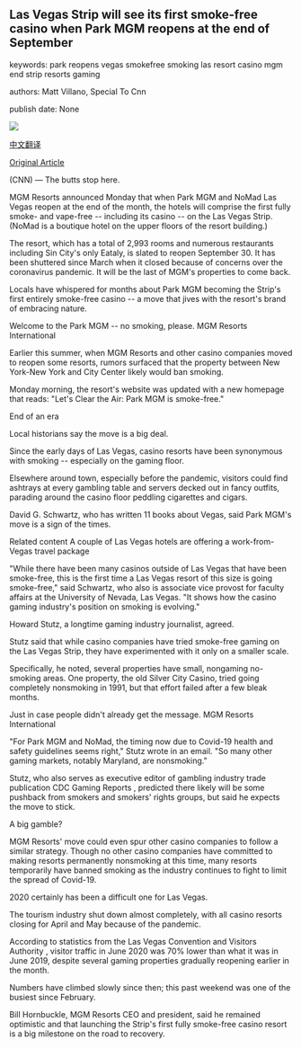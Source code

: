 ## Las Vegas Strip will see its first smoke-free casino when Park MGM reopens at the end of September

keywords: park reopens vegas smokefree smoking las resort casino mgm end strip resorts gaming

authors: Matt Villano, Special To Cnn

publish date: None

![](https://cdn.cnn.com/cnnnext/dam/assets/200914100622-02-las-vegas-park-mgm-smoke-free-casino-super-tease.jpg)

[中文翻译](Las%20Vegas%20Strip%20will%20see%20its%20first%20smoke-free%20casino%20when%20Park%20MGM%20reopens%20at%20the%20end%20of%20September_zh.md)

[Original Article](https://edition.cnn.com/travel/article/smoke-free-casino-park-mgm-las-vegas-strip/index.html)

(CNN) — The butts stop here.

MGM Resorts announced Monday that when Park MGM and NoMad Las Vegas reopen at the end of the month, the hotels will comprise the first fully smoke- and vape-free -- including its casino -- on the Las Vegas Strip. (NoMad is a boutique hotel on the upper floors of the resort building.)

The resort, which has a total of 2,993 rooms and numerous restaurants including Sin City's only Eataly, is slated to reopen September 30. It has been shuttered since March when it closed because of concerns over the coronavirus pandemic. It will be the last of MGM's properties to come back.

Locals have whispered for months about Park MGM becoming the Strip's first entirely smoke-free casino -- a move that jives with the resort's brand of embracing nature.

Welcome to the Park MGM -- no smoking, please. MGM Resorts International

Earlier this summer, when MGM Resorts and other casino companies moved to reopen some resorts, rumors surfaced that the property between New York-New York and City Center likely would ban smoking.

Monday morning, the resort's website was updated with a new homepage that reads: "Let's Clear the Air: Park MGM is smoke-free."

End of an era

Local historians say the move is a big deal.

Since the early days of Las Vegas, casino resorts have been synonymous with smoking -- especially on the gaming floor.

Elsewhere around town, especially before the pandemic, visitors could find ashtrays at every gambling table and servers decked out in fancy outfits, parading around the casino floor peddling cigarettes and cigars.

David G. Schwartz, who has written 11 books about Vegas, said Park MGM's move is a sign of the times.

Related content A couple of Las Vegas hotels are offering a work-from-Vegas travel package

"While there have been many casinos outside of Las Vegas that have been smoke-free, this is the first time a Las Vegas resort of this size is going smoke-free," said Schwartz, who also is associate vice provost for faculty affairs at the University of Nevada, Las Vegas. "It shows how the casino gaming industry's position on smoking is evolving."

Howard Stutz, a longtime gaming industry journalist, agreed.

Stutz said that while casino companies have tried smoke-free gaming on the Las Vegas Strip, they have experimented with it only on a smaller scale.

Specifically, he noted, several properties have small, nongaming no-smoking areas. One property, the old Silver City Casino, tried going completely nonsmoking in 1991, but that effort failed after a few bleak months.

Just in case people didn't already get the message. MGM Resorts International

"For Park MGM and NoMad, the timing now due to Covid-19 health and safety guidelines seems right," Stutz wrote in an email. "So many other gaming markets, notably Maryland, are nonsmoking."

Stutz, who also serves as executive editor of gambling industry trade publication CDC Gaming Reports , predicted there likely will be some pushback from smokers and smokers' rights groups, but said he expects the move to stick.

A big gamble?

MGM Resorts' move could even spur other casino companies to follow a similar strategy. Though no other casino companies have committed to making resorts permanently nonsmoking at this time, many resorts temporarily have banned smoking as the industry continues to fight to limit the spread of Covid-19.

2020 certainly has been a difficult one for Las Vegas.

The tourism industry shut down almost completely, with all casino resorts closing for April and May because of the pandemic.

According to statistics from the Las Vegas Convention and Visitors Authority , visitor traffic in June 2020 was 70% lower than what it was in June 2019, despite several gaming properties gradually reopening earlier in the month.

Numbers have climbed slowly since then; this past weekend was one of the busiest since February.

Bill Hornbuckle, MGM Resorts CEO and president, said he remained optimistic and that launching the Strip's first fully smoke-free casino resort is a big milestone on the road to recovery.
